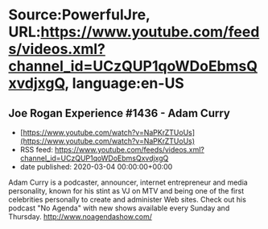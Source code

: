 # Source:PowerfulJre, URL:https://www.youtube.com/feeds/videos.xml?channel_id=UCzQUP1qoWDoEbmsQxvdjxgQ, language:en-US

## Joe Rogan Experience #1436 - Adam Curry
 - [https://www.youtube.com/watch?v=NaPKrZTUoUs](https://www.youtube.com/watch?v=NaPKrZTUoUs)
 - RSS feed: https://www.youtube.com/feeds/videos.xml?channel_id=UCzQUP1qoWDoEbmsQxvdjxgQ
 - date published: 2020-03-04 00:00:00+00:00

Adam Curry is a podcaster, announcer, internet entrepreneur and media personality, known for his stint as VJ on MTV and being one of the first celebrities personally to create and administer Web sites. Check out his podcast "No Agenda" with new shows available every Sunday and Thursday. http://www.noagendashow.com/

